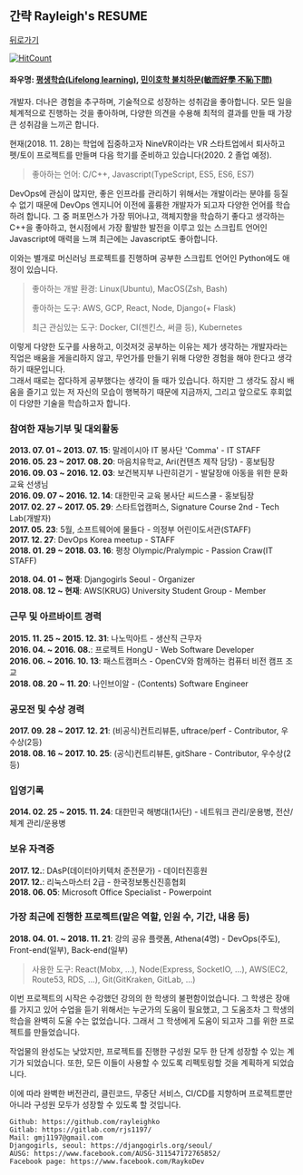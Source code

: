 ## 간략 Rayleigh's RESUME

[뒤로가기](/README.md)

[![HitCount](http://hits.dwyl.io/rjs1197/training/resume.svg)](http://hits.dwyl.io/rjs1197/training/resume) 

#### 좌우명: [평생학습(Lifelong learning)](https://en.wikipedia.org/wiki/Lifelong_learning), [민이호학 불치하문(敏而好學 不恥下問)](http://igoindol.net/siteagent/100.daum.net/encyclopedia/view/63XX20900013)

개발자. 더나은 경험을 추구하며, 기술적으로 성장하는 성취감을 좋아합니다. 모든 일을 체계적으로 진행하는 것을 좋아하며, 다양한 의견을 수용해 최적의 결과를 만들 때 가장 큰 성취감을 느끼곤 합니다.  

현재(2018. 11. 28)는 학업에 집중하고자 NineVR이라는 VR 스타트업에서 퇴사하고 펫/토이 프로젝트를 만들며 다음 학기를 준비하고 있습니다(2020. 2 졸업 예정).

> 좋아하는 언어: C/C++, Javascript(TypeScript, ES5, ES6, ES7)
  
DevOps에 관심이 많지만, 좋은 인프라를 관리하기 위해서는 개발이라는 분야를 등질 수 없기 때문에 DevOps 엔지니어 이전에 훌륭한 개발자가 되고자 다양한 언어를 학습하려 합니다.
그 중 퍼포먼스가 가장 뛰어나고, 객체지향을 학습하기 좋다고 생각하는 C++을 좋아하고, 현시점에서 가장 활발한 발전을 이루고 있는 스크립트 언어인 Javascript에 매력을 느껴 최근에는 Javascript도 좋아합니다.  

이와는 별개로 머신러닝 프로젝트를 진행하며 공부한 스크립트 언어인 Python에도 애정이 있습니다.  

> 좋아하는 개발 환경: Linux(Ubuntu), MacOS(Zsh, Bash)  
>
> 좋아하는 도구: AWS, GCP, React, Node, Django(+ Flask)  
>
> 최근 관심있는 도구: Docker, CI(젠킨스, 써클 등), Kubernetes  

이렇게 다양한 도구를 사용하고, 이것저것 공부하는 이유는 제가 생각하는 개발자라는 직업은 배움을 게을리하지 않고, 무언가를 만들기 위해 다양한 경험을 해야 한다고 생각하기 때문입니다.  
그래서 때로는 잡다하게 공부했다는 생각이 들 때가 있습니다. 하지만 그 생각도 잠시 배움을 즐기고 있는 저 자신의 모습이 행복하기 때문에 지금까지, 그리고 앞으로도 후회없이 다양한 기술을 학습하고자 합니다.  

### 참여한 재능기부 및 대외활동  

**2013. 07. 01 ~ 2013. 07. 15**: 말레이시아 IT 봉사단 'Comma' - IT STAFF  
**2016. 05. 23 ~ 2017. 08. 20**: 마음치유학교, Ari(컨텐츠 제작 담당) - 홍보팀장   
**2016. 09. 03 ~ 2016. 12. 03**: 보건복지부 나란히걷기 - 발달장애 아동을 위한 문화 교육 선생님  
**2016. 09. 07 ~ 2016. 12. 14**: 대한민국 교육 봉사단 씨드스쿨 - 홍보팀장  
**2017. 02. 27 ~ 2017. 05. 29**: 스타트업캠퍼스, Signature Course 2nd - Tech Lab(개발자)  
**2017. 05. 23**: 5월, 소프트웨어에 물들다 - 의정부 어린이도서관(STAFF)  
**2017. 12. 27**: DevOps Korea meetup - STAFF  
**2018. 01. 29 ~ 2018. 03. 16**: 평창 Olympic/Pralympic - Passion Craw(IT STAFF)  
  
**2018. 04. 01 ~ 현재**: Djangogirls Seoul - Organizer  
**2018. 08. 12 ~ 현재**: AWS(KRUG) University Student Group - Member

### 근무 및 아르바이트 경력  

**2015. 11. 25 ~ 2015. 12. 31**: 나노믹아트 - 생산직 근무자  
**2016. 04. ~ 2016. 08.**: 프로젝트 HongU - Web Software Developer  
**2016. 06. ~ 2016. 10. 13**: 패스트캠퍼스 - OpenCV와 함께하는 컴퓨터 비전 캠프 조교  
**2018. 08. 20 ~ 11. 20**: 나인브이알 - (Contents) Software Engineer  

### 공모전 및 수상 경력  

**2017. 09. 28 ~ 2017. 12. 21**: (비공식)컨트리뷰톤, uftrace/perf - Contributor, 우수상(2등)  
**2018. 08. 16 ~ 2017. 10. 25**: (공식)컨트리뷰톤, gitShare - Contributor, 우수상(2등)  

### 입영기록  

**2014. 02. 25 ~ 2015. 11. 24**: 대한민국 해병대(1사단) - 네트워크 관리/운용병, 전산/체계 관리/운용병  

### 보유 자격증

**2017. 12.**: DAsP(데이터아키텍처 준전문가) - 데이터진흥원  
**2017. 12.**: 리눅스마스터 2급 - 한국정보통신진흥협회  
**2018. 06. 05**: Microsoft Office Specialist - Powerpoint  

### 가장 최근에 진행한 프로젝트(맡은 역할, 인원 수, 기간, 내용 등)

**2018. 04. 01. ~ 2018. 11. 21**: 강의 공유 플랫폼, Athena(4명) - DevOps(주도), Front-end(일부), Back-end(일부)
  
> 사용한 도구: React(Mobx, ...), Node(Express, SocketIO, ...), AWS(EC2, Route53, RDS, ...), Git(GitKraken, GitLab, ...)

이번 프로젝트의 시작은 수강했던 강의의 한 학생의 불편함이었습니다. 그 학생은 장애를 가지고 있어 수업을 듣기 위해서는 누군가의 도움이 필요했고, 그 도움조차 그 학생의 학습을 완벽히 도울 수는 없었습니다. 그래서 그 학생에게 도움이 되고자 그를 위한 프로젝트를 만들었습니다.

작업물의 완성도는 낮았지만, 프로젝트를 진행한 구성원 모두 한 단계 성장할 수 있는 계기가 되었습니다. 또한, 모든 이들이 사용할 수 있도록 리펙토링할 것을 계획하게 되었습니다.

이에 따라 완벽한 버전관리, 클린코드, 무중단 서비스, CI/CD를 지향하며 프로젝트뿐만 아니라 구성원 모두가 성장할 수 있도록 할 것입니다.  

```
Github: https://github.com/rayleighko  
Gitlab: https://gitlab.com/rjs1197/
Mail: gmj1197@gmail.com  
Djangogirls, seoul: https://djangogirls.org/seoul/  
AUSG: https://www.facebook.com/AUSG-311547172765852/
Facebook page: https://www.facebook.com/RaykoDev  
```

